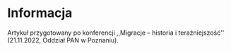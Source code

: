 # Informacja

Artykuł przygotowany po konferencji ,,Migracje – historia i teraźniejszość'' (21.11.2022, Oddział PAN w Poznaniu).

